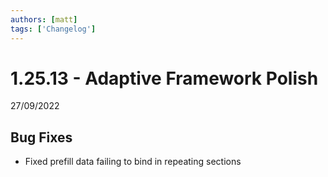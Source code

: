 ```yaml
---
authors: [matt]
tags: ['Changelog']
---
```


# 1.25.13 - Adaptive Framework Polish
27/09/2022

## Bug Fixes

- Fixed prefill data failing to bind in repeating sections
